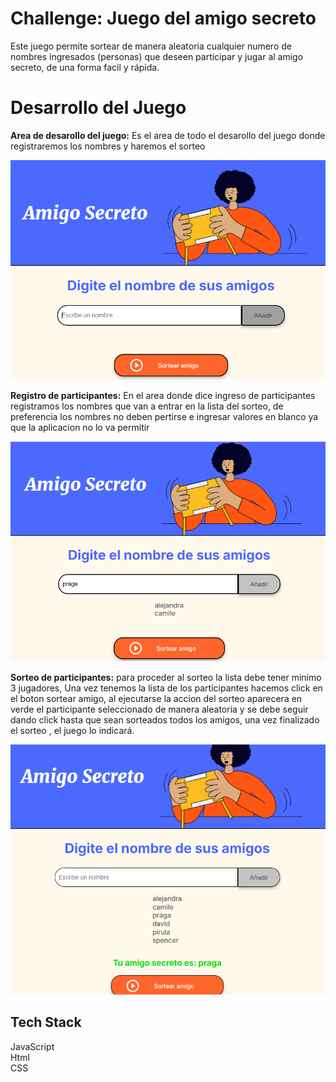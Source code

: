 
# Challenge: Juego del amigo secreto

Este juego permite sortear de manera aleatoria  cualquier numero de nombres ingresados (personas) que deseen participar y jugar al amigo secreto, de una forma facil y rápida.

# Desarrollo del Juego


**Area de desarollo del juego:** Es el area de todo el desarollo del juego donde registraremos los nombres y haremos el sorteo 

![Logo](assets/area-de-juego.png)

**Registro de participantes:** En el area donde dice ingreso de participantes registramos los nombres que van a entrar en la lista del sorteo, de preferencia los nombres no deben pertirse e ingresar valores en blanco ya que la aplicacion no lo va permitir 

![Logo](assets/registro-participantes.png)

**Sorteo de participantes:** para proceder al sorteo la lista debe tener minimo 3 jugadores, Una vez tenemos la lista de los participantes hacemos click en el boton sortear amigo, al ejecutarse la accion del sorteo aparecera en verde el participante seleccionado de manera aleatoria y se debe seguir dando click hasta que sean sorteados todos los amigos, una vez finalizado el sorteo , el juego lo indicará.

![Logo](assets/sorteo.png)





## Tech Stack


JavaScript  
Html   
CSS
